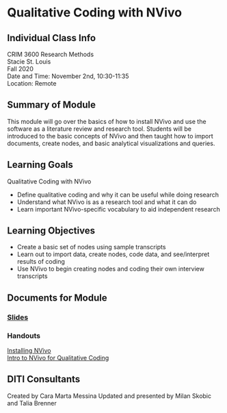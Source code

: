 # Qualitative Coding with NVivo

## Individual Class Info
CRIM 3600 Research Methods
<br>
Stacie St. Louis
<br>
Fall 2020
<br>
Date and Time: November 2nd, 10:30-11:35
<br>
Location: Remote
<br>

## Summary of Module
This module will go over the basics of how to install NVivo and use the software as a literature review and research tool. Students will be introduced to the basic concepts of NVivo and then taught how to import documents, create nodes, and basic analytical visualizations and queries.

## Learning Goals
Qualitative Coding with NVivo
* Define qualitative coding and why it can be useful while doing research
* Understand what NVivo is as a research tool and what it can do
* Learn important NVivo-specific vocabulary to aid independent research  

## Learning Objectives
* Create a basic set of nodes using sample transcripts
* Learn out to import data, create nodes, code data, and see/interpret results of coding
* Use NVivo to begin creating nodes and coding their own interview transcripts

## Documents for Module

### [Slides]()

### Handouts
[Installing NVivo]()
<br/>
[Intro to NVivo for Qualitative Coding]()

## DITI Consultants
Created by Cara Marta Messina
Updated and presented by Milan Skobic and Talia Brenner
